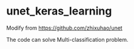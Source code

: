 # unet_keras_learning

Modify from https://github.com/zhixuhao/unet

The code can solve Multi-classification problem. 
